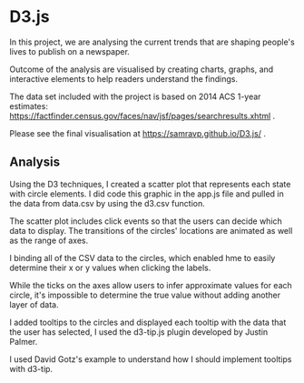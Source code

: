 # D3.js

In this project, we are analysing the current trends that are shaping people's lives to publish on a newspaper. 

Outcome of the analysis are visualised by creating charts, graphs, and interactive elements to help readers understand the findings.

The data set included with the project is based on 2014 ACS 1-year estimates: https://factfinder.census.gov/faces/nav/jsf/pages/searchresults.xhtml .

Please see the final visualisation at https://samravp.github.io/D3.js/ .

## Analysis

Using the D3 techniques, I created a scatter plot that represents each state with circle elements.
I did code this graphic in the app.js file and pulled in the data from data.csv by using the d3.csv function. 

The scatter plot includes click events so that the users can decide which data to display. 
The transitions of the circles' locations are animated as well as the range of axes. 

I binding all of the CSV data to the circles, which enabled hme to easily determine their x or y values when clicking the labels.

While the ticks on the axes allow users to infer approximate values for each circle, it's impossible to determine the true value without adding another layer of data. 

I added tooltips to the circles and displayed each tooltip with the data that the user has selected, I used the d3-tip.js plugin developed by Justin Palmer.

I used David Gotz's example to understand how I should implement tooltips with d3-tip.
